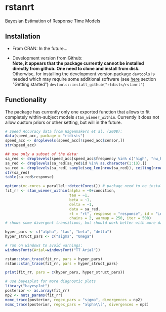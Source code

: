 # rstanrt
Bayesian Estimation of Response Time Models

## Installation

* From CRAN: In the future...

* Development version from Github:  
**Note, it appears that the package currently cannot be installed directly from github. One need to clone and install from disk.** Otherwise, for installing the development version package `devtools` is needed which may require some additional software (see [here](http://r-pkgs.had.co.nz/intro.html) section "Getting started")
`devtools::install_github("rtdists/rstanrt")`

## Functionality

The package has currently only one exported function that allows to fit completely within-subject models `stan_wiener_within`. Currently it does not allow custom priors or other setting, but will in the future.

```R
# Speed Accuracy data from Wagenmakers et al. (2008):
data(speed_acc, package = "rtdists")
speed_acc <- droplevels(speed_acc[!speed_acc$censor,])
str(speed_acc)

## use only a subset of the data:
sa_red <- droplevels(speed_acc[speed_acc$frequency %in% c("high", "nw_high"),])
sa_red <- droplevels(sa_red[sa_red$id %in% as.character(1:10),])
sa_red <- droplevels(sa_red[ sample(seq_len(nrow(sa_red)), ceiling(nrow(sa_red)/20)),])
str(sa_red)
table(sa_red$response)

options(mc.cores = parallel::detectCores()) # package need to be installed.
fit_rr <- stan_wiener_within(alpha = ~0+condition, 
                             tau = ~1, 
                             beta = ~1, 
                             delta = ~1, 
                             data = sa_red, 
                             rt = "rt", response = "response", id = "id",
                             chains = 2, warmup = 250, iter = 500)
# shows some divergent transitions, but should work better with more data.

hyper_pars <- c("alpha", "tau", "beta", "delta")
hyper_struct_pars <- c("sigma", "Omega")

# run on windows to avoid warnings:
windowsFonts(Arial=windowsFont("TT Arial"))

rstan::stan_trace(fit_rr, pars = hyper_pars)
rstan::stan_trace(fit_rr, pars = hyper_struct_pars)

print(fit_rr, pars = c(hyper_pars, hyper_struct_pars))

# use bayesplot for more diagnostic plots
library("bayesplot")
posterior <- as.array(fit_rr)
np2 <- nuts_params(fit_rr)
mcmc_trace(posterior, regex_pars = "sigma", divergences = np2)
mcmc_trace(posterior, regex_pars = "alpha\\[", divergences = np2)
```


